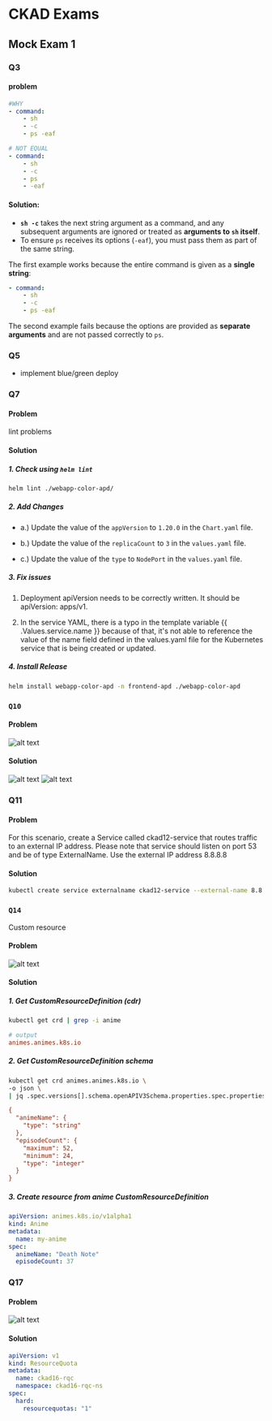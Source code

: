# CKAD Exams

## Mock Exam 1

### Q3

#### problem

```yaml
#WHY
- command:
    - sh
    - -c
    - ps -eaf
```

```yaml
# NOT EQUAL
- command:
    - sh
    - -c
    - ps
    - -eaf
```

#### **Solution:**

- **`sh -c`** takes the next string argument as a command, and any subsequent arguments are ignored or treated as **arguments to `sh` itself**.
- To ensure `ps` receives its options (`-eaf`), you must pass them as part of the same string.

The first example works because the entire command is given as a **single string**:

```yaml
- command:
    - sh
    - -c
    - ps -eaf
```

The second example fails because the options are provided as **separate arguments** and are not passed correctly to `ps`.

### Q5

- implement blue/green deploy

### Q7

#### Problem

lint problems

#### Solution

##### 1. Check using `helm lint`

```bash
helm lint ./webapp-color-apd/
```

##### 2. Add Changes

- a.) Update the value of the `appVersion` to `1.20.0` in the `Chart.yaml` file.

- b.) Update the value of the `replicaCount` to `3` in the `values.yaml` file.

- c.) Update the value of the `type` to `NodePort` in the `values.yaml` file.

##### 3. Fix issues

1. Deployment apiVersion needs to be correctly written. It should be apiVersion: apps/v1.

2. In the service YAML, there is a typo in the template variable {{ .Values.service.name }} because of that, it's not able to reference the value of the name field defined in the values.yaml file for the Kubernetes service that is being created or updated.

##### 4. Install Release

```bash
helm install webapp-color-apd -n frontend-apd ./webapp-color-apd
```

### `Q10`

#### Problem

![alt text](images/q5.png)

#### Solution

![alt text](images/q5-solution-1.png)
![alt text](images/q5-solution-2.png)

### Q11

#### Problem

For this scenario, create a Service called ckad12-service that routes traffic to an external IP address.
Please note that service should listen on port 53 and be of type ExternalName. Use the external IP address 8.8.8.8

#### Solution

```bash
kubectl create service externalname ckad12-service --external-name 8.8.8.8 --tcp=53:53
```

### `Q14`

Custom resource

#### Problem

![alt text](images/q14.png)

#### Solution

##### 1. Get CustomResourceDefinition (cdr)

```bash
kubectl get crd | grep -i anime
```

```ini
# output
animes.animes.k8s.io
```

##### 2. Get CustomResourceDefinition schema

```bash
kubectl get crd animes.animes.k8s.io \
-o json \
| jq .spec.versions[].schema.openAPIV3Schema.properties.spec.properties
```

```ini
{
  "animeName": {
    "type": "string"
  },
  "episodeCount": {
    "maximum": 52,
    "minimum": 24,
    "type": "integer"
  }
}
```

##### 3. Create resource from anime CustomResourceDefinition

```yaml
apiVersion: animes.k8s.io/v1alpha1
kind: Anime
metadata:
  name: my-anime
spec:
  animeName: "Death Note"
  episodeCount: 37
```

### Q17

#### Problem

![alt text](images/q17.png)

#### Solution

```yaml
apiVersion: v1
kind: ResourceQuota
metadata:
  name: ckad16-rqc
  namespace: ckad16-rqc-ns
spec:
  hard:
    resourcequotas: "1"
```
